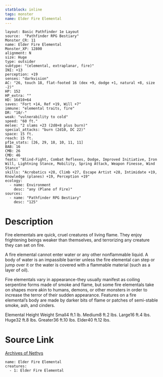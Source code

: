 ```yaml
---
statblock: inline
tags: monster
name: Elder Fire Elemental
---
```

```statblock
layout: Basic Pathfinder 1e Layout
source:  "Pathfinder RPG Bestiary"
Monster_CR: 11
name: Elder Fire Elemental
Monster_XP: 12800
alignment: N
size: Huge
type: outsider
subtype: "(elemental, extraplanar, fire)"
INI: +13
perception: +19
senses: "darkvision"
AC: "26, touch 18, flat-footed 16 (dex +9, dodge +1, natural +8, size -2)"
HP: 152
HP_extra: ""
HD: 16d10+64
saves: "Fort +14, Ref +19, Will +7"
immune: "elemental traits, fire"
DR: "10/-"
weak: "vulnerability to cold"
speed: "60 ft."
melee: "2 slams +23 (2d8+8 plus burn)"
special_attacks: "burn (2d10, DC 22)"
space: 15 ft.
reach: 15 ft.
pf1e_stats: [26, 29, 18, 10, 11, 11]
BAB: 16
CMB: 26
CMD: 46
feats: "Blind-Fight, Combat Reflexes, Dodge, Improved Initiative, Iron Will, Lightning Stance, Mobility, Spring Attack, Weapon Finesse, Wind Stance"
skills: "Acrobatics +28, Climb +27, Escape Artist +28, Intimidate +19, Knowledge (planes) +19, Perception +19"
ecology:
  - name: Environment
    desc: "any (Plane of Fire)"
sources:
  - name: "Pathfinder RPG Bestiary"
    desc: "125"
```
# Description
Fire elementals are quick, cruel creatures of living flame. They enjoy frightening beings weaker than themselves, and terrorizing any creature they can set on fire.

A fire elemental cannot enter water or any other nonflammable liquid. A body of water is an impassible barrier unless the fire elemental can step or jump over it or the water is covered with a flammable material (such as a layer of oil).

Fire elementals vary in appearance-they usually manifest as coiling serpentine forms made of smoke and flame, but some fire elementals take on shapes more akin to humans, demons, or other monsters in order to increase the terror of their sudden appearance. Features on a fire elemental’s body are made by darker bits of flame or patches of semi-stable smoke, ash, and cinders.

Elemental Height Weight Small4 ft.1 lb. Medium8 ft.2 lbs. Large16 ft.4 lbs. Huge32 ft.8 lbs. Greater36 ft.10 lbs. Elder40 ft.12 lbs.
# Source Link
[Archives of Nethys](https://aonprd.com/MonsterDisplay.aspx?ItemName=Elder%20Fire%20Elemental)
```encounter-table
name: Elder Fire Elemental
creatures:
  - 1: Elder Fire Elemental
```
